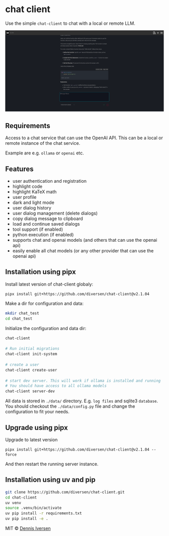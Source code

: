 # chat client

Use the simple `chat-client` to chat with a local or remote LLM.

[![chat-client](docs/screenshot.png)](docs/screenshot.png)

## Requirements

Access to a chat service that can use the OpenAI API. This can be a local or remote instance of the chat service. 

Example are e.g. `ollama` or `openai` etc. 

## Features

* user authentication and registration
* highlight code
* highlight KaTeX math
* user profile
* dark and light mode
* user dialog history
* user dialog management (delete dialogs)
* copy dialog message to clipboard
* load and continue saved dialogs
* tool support (if enabled)
* python execution (if enabled)
* supports chat and openai models (and others that can use the openai api)
* easily enable all chat models (or any other provider that can use the openai api)

## Installation using pipx

Install latest version of chat-client globaly:

<!-- LATEST-VERSION-PIPX -->
	pipx install git+https://github.com/diversen/chat-client@v2.1.04

Make a dir for configuration and data:

```bash
mkdir chat_test
cd chat_test
```

Initialize the configuration and data dir:

```bash
chat-client

# Run initial migrations
chat-client init-system

# create a user
chat-client create-user

# start dev server. This will work if ollama is installed and running
# You should have access to all ollama models
chat-client server-dev
```

All data is stored in `./data/` directory. E.g. `log files` and sqlite3 `database`.
You should checkout the `./data/config.py` file and change the configuration to fit your needs. 

## Upgrade using pipx

Upgrade to latest version

<!-- LATEST-VERSION-PIPX-FORCE -->
	pipx install git+https://github.com/diversen/chat-client@v2.1.04 --force

And then restart the running server instance. 

## Installation using uv and pip

```bash
git clone https://github.com/diversen/chat-client.git
cd chat-client
uv venv
source .venv/bin/activate
uv pip install -r requirements.txt
uv pip install -e .
```


MIT © [Dennis Iversen](https://github.com/diversen)
